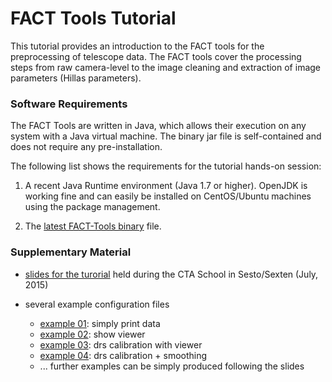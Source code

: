 # FACT Tools Tutorial

This tutorial provides an introduction to the FACT tools for the preprocessing
of telescope data. The FACT tools cover the processing steps from raw camera-level
to the image cleaning and extraction of image parameters (Hillas parameters).



### Software Requirements

The FACT Tools are written in Java, which allows their execution on any system
with a Java virtual machine. The binary jar file is self-contained and does not
require any pre-installation.

The following list shows the requirements for the tutorial hands-on session:

  1. A recent Java Runtime environment (Java 1.7 or higher). OpenJDK is working
     fine and can easily be installed on CentOS/Ubuntu machines using the
     package management.

  2. The [latest FACT-Tools binary](../download.html) file.



### Supplementary Material

* [slides for the turorial][sexten-slides] held during the CTA School in Sesto/Sexten (July, 2015)

* several example configuration files
	* [example 01][example1]: simply print data
	* [example 02][example2]: show viewer
	* [example 03][example3]: drs calibration with viewer
	* [example 04][example4]: drs calibration + smoothing
	* ... further examples can be simply produced following the slides

[sexten-slides]:https://docs.google.com/presentation/d/18zTy3s0lEZsAStXsKdJBpP0KYAptmWDyOvxfBa9eKII/pub?start=false&loop=false&delayms=5000
[example1]: example-conf/example01.xml
[example2]: example-conf/example02.xml
[example3]: example-conf/example03.xml
[example4]: example-conf/example04.xml